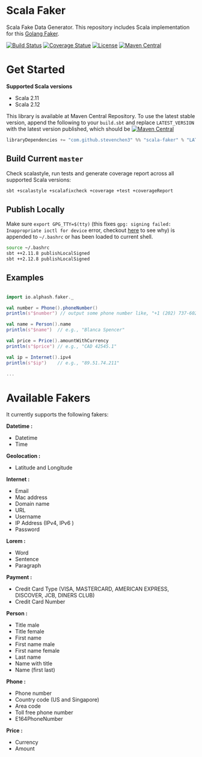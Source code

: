 # Scala Faker

Scala Fake Data Generator. This repository includes Scala implementation for this [Golang Faker](https://github.com/bxcodec/faker).

[![Build Status](https://travis-ci.org/stevenchen3/scala-faker.svg?branch=master)](https://travis-ci.org/stevenchen3/scala-faker)
[![Coverage Statue](https://img.shields.io/codecov/c/github/stevenchen3/scala-faker/master.svg)](https://codecov.io/gh/stevenchen3/scala-faker)
[![License](https://img.shields.io/github/license/stevenchen3/scala-faker.svg)](https://github.com/stevenchen3/faker/blob/master/LICENSE)
[![Maven Central](https://img.shields.io/maven-central/v/com.github.stevenchen3/scala-faker_2.12.svg)](https://maven-badges.herokuapp.com/maven-central/com.github.stevenchen3/scala-faker_2.12)



# Get Started

**Supported Scala versions**
* Scala 2.11
* Scala 2.12

This library is available at Maven Central Repository. To use the latest stable version, append the
following to your `build.sbt` and replace `LATEST_VERSION` with the latest version published, which
should be [![Maven Central](https://img.shields.io/maven-central/v/com.github.stevenchen3/scala-faker_2.12.svg)](
https://maven-badges.herokuapp.com/maven-central/com.github.stevenchen3/scala-faker_2.12)

```scala
libraryDependencies += "com.github.stevenchen3" %% "scala-faker" % "LATEST_VERSION"
```


## Build Current `master`

Check scalastyle, run tests and generate coverage report across all supported Scala versions:

```bash
sbt +scalastyle +scalafixcheck +coverage +test +coverageReport
```


## Publish Locally

Make sure `export GPG_TTY=$(tty)` (this fixes `gpg: signing failed: Inappropriate ioctl for device`
error, checkout [here](https://github.com/keybase/keybase-issues/issues/2798) to see why) is
appended to `~/.bashrc` or has been loaded to current shell.

```bash
source ~/.bashrc
sbt ++2.11.8 publishLocalSigned
sbt ++2.12.8 publishLocalSigned
```


## Examples

```scala

import io.alphash.faker._

val number = Phone().phoneNumber()
println(s"$number") // output some phone number like, "+1 (202) 737-6022"

val name = Person().name
println(s"$name")  // e.g., "Blanca Spencer"

val price = Price().amountWithCurrency
println(s"$price") // e.g., "CAD 42545.1"

val ip = Internet().ipv4
println(s"$ip")    // e.g., "89.51.74.211"

...

```


# Available Fakers

It currently supports the following fakers:

**Datetime :**
* Datetime
* Time

**Geolocation :**
* Latitude and Longitude

**Internet :**
* Email
* Mac address
* Domain name
* URL
* Username
* IP Address (IPv4, IPv6 )
* Password

**Lorem :**
* Word
* Sentence
* Paragraph

**Payment :**
* Credit Card Type (VISA, MASTERCARD, AMERICAN EXPRESS, DISCOVER, JCB, DINERS CLUB)
* Credit Card Number

**Person :**
* Title male
* Title female
* First name
* First name male
* First name female
* Last name
* Name with title
* Name (first last)

**Phone :**
* Phone number
* Country code (US and Singapore)
* Area code
* Toll free phone number
* E164PhoneNumber

**Price :**
* Currency
* Amount

